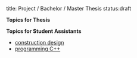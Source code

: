 title: Project / Bachelor / Master Thesis
status:draft

**Topics for Thesis**


**Topics for Student Assistants**

-   [construction design](thesis/konstruktion.pdf "topics")
- 	[programming C++](thesis/programmierung.pdf)
